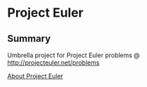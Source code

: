 Project Euler
============

Summary
------------
Umbrella project for Project Euler problems @ http://projecteuler.net/problems

[About Project Euler](http://daringfireball.net/projects/markdown/syntax#blockquote)